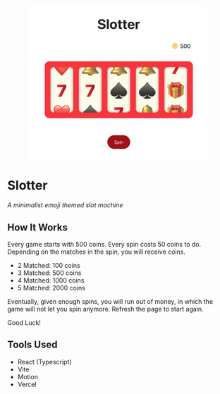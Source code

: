 <p align="center">
    <img src="/src/assets/slotter_screenshot.png" width="400">
</p>

# Slotter

_A minimalist emoji themed slot machine_

## How It Works

Every game starts with 500 coins. Every spin costs 50 coins to do. Depending on the matches in the spin, you will receive coins.

- 2 Matched: 100 coins
- 3 Matched: 500 coins
- 4 Matched: 1000 coins
- 5 Matched: 2000 coins

Eventually, given enough spins, you will run out of money, in which the game will not let you spin anymore. Refresh the page to start again.

Good Luck!

## Tools Used

- React (Typescript)
- Vite
- Motion
- Vercel
